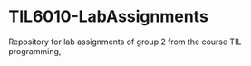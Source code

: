 # TIL6010-LabAssignments
Repository for lab assignments of group 2 from the course TIL programming, 
